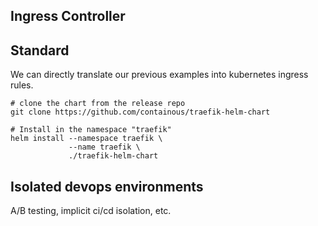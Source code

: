 ## Ingress Controller

## Standard 
We can directly translate our previous examples into kubernetes ingress rules. 

```
# clone the chart from the release repo
git clone https://github.com/containous/traefik-helm-chart

# Install in the namespace "traefik"
helm install --namespace traefik \
             --name traefik \
             ./traefik-helm-chart
```

## Isolated devops environments

A/B testing, implicit ci/cd isolation, etc.
```

```